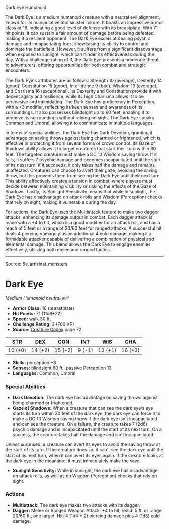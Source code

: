 <MonsterName/>Dark Eye</MonsterName>
<CreatureType/>Humanoid</CreatureType>

<summary>The Dark Eye is a medium humanoid creature with a neutral evil alignment, known for its manipulative and sinister nature. It boasts an impressive armor class of 16, indicating a good level of defense with its breastplate. With 71 hit points, it can sustain a fair amount of damage before being defeated, making it a resilient opponent. The Dark Eye excels at dealing psychic damage and incapacitating foes, showcasing its ability to control and dominate the battlefield. However, it suffers from a significant disadvantage when exposed to sunlight, which can hinder its effectiveness during the day. With a challenge rating of 3, the Dark Eye presents a moderate threat to adventurers, offering opportunities for both combat and strategic encounters.</summary>

<detail>

The Dark Eye's attributes are as follows: Strength 10 (average), Dexterity 14 (good), Constitution 15 (good), Intelligence 9 (bad), Wisdom 13 (average), and Charisma 16 (exceptional). Its Dexterity and Constitution provide it with decent agility and resilience, while its high Charisma allows it to be persuasive and intimidating. The Dark Eye has proficiency in Perception, with a +3 modifier, reflecting its keen senses and awareness of its surroundings. It also possesses blindsight up to 60 feet, enabling it to perceive its surroundings without relying on sight. The Dark Eye speaks Common and Umbral, allowing it to communicate in multiple languages.

In terms of special abilities, the Dark Eye has Dark Devotion, granting it advantage on saving throws against being charmed or frightened, which is effective in protecting it from several forms of crowd control. Its Gaze of Shadows ability allows it to target creatures that start their turn within 30 feet. The targeted creature must make a DC 13 Wisdom saving throw. If it fails, it suffers 7 psychic damage and becomes incapacitated until the start of its next turn; if it succeeds, it only takes half the damage and remains unaffected. Creatures can choose to avert their gaze, avoiding the saving throw, but this prevents them from seeing the Dark Eye until their next turn. This ability effectively creates a tension in combat, where players must decide between maintaining visibility or risking the effects of the Gaze of Shadows. Lastly, its Sunlight Sensitivity means that while in sunlight, the Dark Eye has disadvantage on attack rolls and Wisdom (Perception) checks that rely on sight, making it vulnerable during the day.

For actions, the Dark Eye uses the Multiattack feature to make two dagger attacks, enhancing its damage output in combat. Each dagger attack is made with a +4 to hit, which is a good modifier for an attack roll, and has a reach of 5 feet or a range of 20/60 feet for ranged attacks. A successful hit deals 4 piercing damage plus an additional 4 cold damage, making it a formidable attacker capable of delivering a combination of physical and elemental damage. This blend allows the Dark Eye to engage enemies effectively, utilizing both melee and ranged tactics.</detail>



---

Source: 5e_artisinal_monsters

# Dark Eye

*Medium* *Humanoid* *neutral evil*

- **Armor Class:** 16 (breastplate)
- **Hit Points:** 71 (11d8+22)
- **Speed:** walk 30 ft.
- **Challenge Rating:** 3 (700 XP)
- **Source:** [Creature Codex](https://koboldpress.com/kpstore/product/creature-codex-for-5th-edition-dnd) page 72

| STR | DEX | CON | INT | WIS | CHA |
| --- | --- | --- | --- | --- | --- |
| 10 (+0) | 14 (+2) | 15 (+2) | 9 (-1) | 13 (+1) | 16 (+3) |

- **Skills:** perception +3
- **Senses:** blindsight 60 ft., passive Perception 13
- **Languages:** Common, Umbral

### Special Abilities

- **Dark Devotion:** The dark eye has advantage on saving throws against being charmed or frightened.
- **Gaze of Shadows:** When a creature that can see the dark eye's eye starts its turn within 30 feet of the dark eye, the dark eye can force it to make a DC 13 Wisdom saving throw if the dark eye isn't incapacitated and can see the creature. On a failure, the creature takes 7 (2d6) psychic damage and is incapacitated until the start of its next turn. On a success, the creature takes half the damage and isn't incapacitated.

Unless surprised, a creature can avert its eyes to avoid the saving throw at the start of its turn. If the creature does so, it can't see the dark eye until the start of its next turn, when it can avert its eyes again. If the creature looks at the dark eye in the meantime, it must immediately make the save.
- **Sunlight Sensitivity:** While in sunlight, the dark eye has disadvantage on attack rolls, as well as on Wisdom (Perception) checks that rely on sight.

### Actions

- **Multiattack:** The dark eye makes two attacks with its dagger.
- **Dagger:** Melee or Ranged Weapon Attack: +4 to hit, reach 5 ft. or range 20/60 ft., one target. Hit: 4 (1d4 + 2) piercing damage plus 4 (1d8) cold damage.




